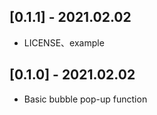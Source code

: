 ## [0.1.1] - 2021.02.02

* LICENSE、example
## [0.1.0] - 2021.02.02

* Basic bubble pop-up function

